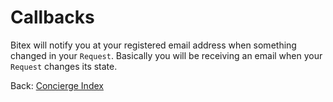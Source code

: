 
# Callbacks

Bitex will notify you at your registered email address when something changed in your `Request`.
Basically you will be receiving an email when your `Request` changes its state.

<div class="footer-nav">
  <span>
    Back:
    <a href="/bitex-guides/concierge/">Concierge Index</a>
  </span>
</div>